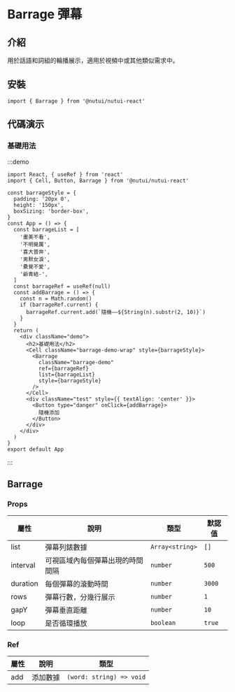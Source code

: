 # Barrage 彈幕

## 介紹

用於話語和詞組的輪播展示，適用於視頻中或其他類似需求中。

## 安裝

```tsx
import { Barrage } from '@nutui/nutui-react'
```

## 代碼演示

### 基礎用法

:::demo

```tsx
import React, { useRef } from 'react'
import { Cell, Button, Barrage } from '@nutui/nutui-react'

const barrageStyle = {
  padding: '20px 0',
  height: '150px',
  boxSizing: 'border-box',
}
const App = () => {
  const barrageList = [
    '畫美不看',
    '不明覺厲',
    '喜大普奔',
    '男默女淚',
    '纍覺不愛',
    '爺青結-',
  ]
  const barrageRef = useRef(null)
  const addBarrage = () => {
    const n = Math.random()
    if (barrageRef.current) {
      barrageRef.current.add(`隨機——${String(n).substr(2, 10)}`)
    }
  }
  return (
    <div className="demo">
      <h2>基礎用法</h2>
      <Cell className="barrage-demo-wrap" style={barrageStyle}>
        <Barrage
          className="barrage-demo"
          ref={barrageRef}
          list={barrageList}
          style={barrageStyle}
        />
      </Cell>
      <div className="test" style={{ textAlign: 'center' }}>
        <Button type="danger" onClick={addBarrage}>
          隨機添加
        </Button>
      </div>
    </div>
  )
}
export default App
```

:::

## Barrage

### Props

| 屬性 | 說明 | 類型 | 默認值 |
| --- | --- | --- | --- |
| list | 彈幕列錶數據 | `Array<string>` | `[]` |
| interval | 可視區域內每個彈幕出現的時間間隔 | `number` | `500` |
| duration | 每個彈幕的滾動時間 | `number` | `3000` |
| rows | 彈幕行數，分幾行展示 | `number` | `1` |
| gapY | 彈幕垂直距離 | `number` | `10` |
| loop | 是否循環播放 | `boolean` | `true` |

### Ref

| 屬性 | 說明 | 類型 |
| --- | --- | --- |
| add | 添加數據 | `(word: string) => void` |